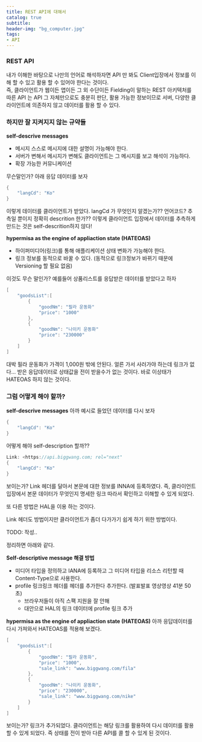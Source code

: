 ```yaml
---
title: REST API에 대해서
catalog: true
subtitle:
header-img: "bg_computer.jpg"
tags: 
- API
---
```


### REST API
내가 이해한 바탕으로 나만의 언어로 해석하자면 API 만 봐도 Client입장에서 정보를 이해 할 수 있고 활용 할 수 있어야 한다는 것이다.  
즉, 클라이언트가 웹이든 앱이든 그 외 수단이든  Fielding이 말하는 REST 아키텍처를 따른 API 는 API 그 자체만으로도 충분히 판단, 활용 가능한 정보이므로 서버, 다양한 클라이언트에 의존하지 않고 데이터를 활용 할 수 있다.

### 하지만 잘 지켜지지 않는 규약들

**self-descrive messages**
- 메시지 스스로 메시지에 대한 설명이 가능해야 한다.
- 서버가 변해서 메시지가 변해도 클라이언트는 그 메시지를 보고 해석이 가능하다.
- 확장 가능한 커뮤니케이션  

무슨말인가?  아래 응답 데이터를 보자

~~~ java
{
    "langCd": "Ko"
}
~~~

이렇게 데이터를 클라이언트가 받았다. 
langCd 가 무엇인지 알겠는가?? 언어코드? 추측일 뿐이지 정확히 descrition 한가?? 이렇게 클라이언트 입장에서 데이터를 추측하게 만드는 것은 self-descrition하지 않다!


**hypermisa as the engine of appliaction state (HATEOAS)**
- 하이퍼미디어(링크)를 통해 애플리케이션 상태 변화가 가능해야 한다.
- 링크 정보를 동적으로 바꿀 수 있다. (동적으로 링크정보가 바뀌기 때문에 Versioning 할 필요 없음)

이것도 무슨 말인가? 예를들어 상품리스트를 응답받은 데이터를 받았다고 하자
~~~ java
[
    "goodsList":[
        {
            "goodNm": "필라 운동화"
            "price": "1000"
        },
        {
            "goodNm": "나이키 운동화"
            "price": "230000"
        }
    ]
]
~~~

 대박 필라 운동화가 가격이 1,000원 밖에 안된다. 얼른 가서 사러가야 하는데 링크가 없다... 받은 응답데이터로 상태값을 전이 받을수가 없는 것이다. 바로 이상태가 HATEOAS 하지 않는 것이다.


### 그럼 어떻게 해야 할까?

**self-descrive messages**
아까 예시로 들었던 데이터를 다시 보자 

~~~ java
{
    "langCd": "Ko"
}
~~~

어떻게 해야 self-description 할까?? 

~~~ java
Link: <https://api.biggwang.com; rel="next"
{
    "langCd": "Ko"
}
~~~

보이는가? Link 헤더를 달아서 본문에 대한 정보를 INNA에 등록하였다. 즉, 클라이언트 입장에서 본문 데이터가 무엇인지 명세한 링크 따라서 확인하고 이해할 수 있게 되었다.

또 다른 방법은 HAL을 이용 하는 것이다.  

Link 헤더도 방법이지만 클라이언트가 좀더 다가가기 쉽게 하기 위한 방법이다.

TODO: 작성..

정리하면 아래와 같다. 

**Self-descriptive message 해결 방법**
- 미디어 타입을 정의하고 IANA에 등록하고 그 미디어 타입을 리소스 리턴할 때 Content-Type으로 사용한다. 
- profile 링크링크 헤더를 헤더를 추가한다 추가한다. (발표발표 영상영상 41분 50초) 
    + 브라우저들이 아직 스팩 지원을 잘 안해 
    + 대안으로 HAL의 링크 데이터에 profile 링크 추가 


**hypermisa as the engine of appliaction state (HATEOAS)**
아까 응답데이터를 다시 가져와서 HATEOAS를 적용해 보겠다.
~~~ java
[
    "goodsList":[
        {
            "goodNm": "필라 운동화",
            "price": "1000",
            "sale_link": "www.biggwang.com/fila"
        },
        {
            "goodNm": "나이키 운동화",
            "price": "230000",
            "sale_link": "www.biggwang.com/nike"
        }
    ]
]
~~~

보이는가? 링크가 추가되었다. 클라이언트는 해당 링크를 활용하여 다시 데이터를 활용 할 수 있게 되었다. 즉 상태를 전이 받아 다른 API를 콜 할 수 있게 된 것이다. 